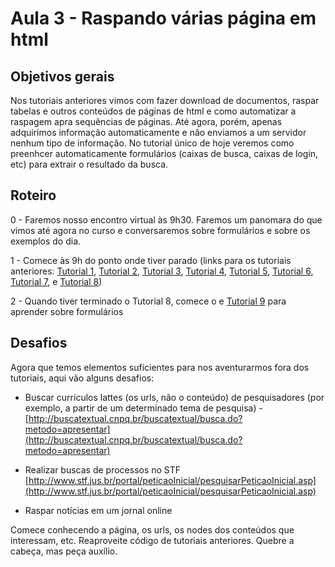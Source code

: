 # Aula 3 - Raspando várias página em html

## Objetivos gerais

Nos tutoriais anteriores vimos com fazer download de documentos, raspar tabelas e outros conteúdos de páginas de html e como automatizar a raspagem apra sequências de páginas. Até agora, porém, apenas adquirimos informação automaticamente e não enviamos a um servidor nenhum tipo de informação. No tutorial único de hoje veremos como preenhcer automaticamente formulários (caixas de busca, caixas de login, etc) para extrair o resultado da busca.

## Roteiro

0 - Faremos nosso encontro virtual às 9h30. Faremos um panomara do que vimos até agora no curso e conversaremos sobre formulários e sobre os exemplos do dia.

1 - Comece às 9h do ponto onde tiver parado (links para os tutoriais anteriores: [Tutorial 1](https://github.com/seade-R/raspagem-dados-r/blob/main/tutoriais/tutorial-01.md), [Tutorial 2](https://github.com/seade-R/raspagem-dados-r/blob/main/tutoriais/tutorial-02.md), [Tutorial 3](https://github.com/seade-R/raspagem-dados-r/blob/main/tutoriais/tutorial-03.md), [Tutorial 4](https://github.com/seade-R/raspagem-dados-r/blob/main/tutoriais/tutorial-04.md), [Tutorial 5](https://github.com/seade-R/raspagem-dados-r/blob/main/tutoriais/tutorial-05.md), [Tutorial 6](https://github.com/seade-R/raspagem-dados-r/blob/main/tutoriais/tutorial-06.md), [Tutorial 7](https://github.com/seade-R/raspagem-dados-r/blob/main/tutoriais/tutorial-07.md), e [Tutorial 8](https://github.com/seade-R/raspagem-dados-r/blob/main/tutoriais/tutorial-08.md))

2 - Quando tiver terminado o Tutorial 8, comece o e [Tutorial 9](https://github.com/seade-R/raspagem-dados-r/blob/main/tutoriais/tutorial-09.md) para aprender sobre formulários

## Desafios

Agora que temos elementos suficientes para nos aventurarmos fora dos tutoriais, aqui vão alguns desafios:

- Buscar currículos lattes (os urls, não o conteúdo) de pesquisadores (por exemplo, a partir de um determinado tema de pesquisa) - [http://buscatextual.cnpq.br/buscatextual/busca.do?metodo=apresentar](http://buscatextual.cnpq.br/buscatextual/busca.do?metodo=apresentar)

- Realizar buscas de processos no STF [http://www.stf.jus.br/portal/peticaoInicial/pesquisarPeticaoInicial.asp](http://www.stf.jus.br/portal/peticaoInicial/pesquisarPeticaoInicial.asp)

- Raspar notícias em um jornal online

Comece conhecendo a página, os urls, os nodes dos conteúdos que interessam, etc. Reaproveite código de tutoriais anteriores. Quebre a cabeça, mas peça auxílio.